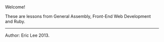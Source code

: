 
Welcome!

These are lessons from General Assembly, Front-End Web Development and Ruby.

-------------------

Author: Eric Lee 2013.
